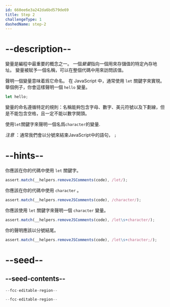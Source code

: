 ```yaml
---
id: 660ee6e3a242da6bd579de69
title: Step 2
challengeType: 1
dashedName: step-2
---
```


# --description--

變量是編程中最重要的概念之一。 一個<dfn>變量</dfn>指向一個用來存儲值的特定內存地址。 變量被賦予一個名稱，可以在整個代碼中用來訪問該值。

聲明一個變量意味着爲它命名。 在 JavaScript 中，通常使用 `let` 關鍵字來實現。 舉個例子，你會這樣聲明一個 `hello` 變量。

```js
let hello;
```

變量的命名遵循特定的規則：名稱能夠包含字母、數字、美元符號以及下劃線，但是不能包含空格，且一定不能以數字開頭。

使用`let`關鍵字來聲明一個名爲`character`的變量.

_注意_ ：通常我們會以分號來結束JavaScript中的語句， `;`

# --hints--

你應該在你的代碼中使用 `let` 關鍵字。

```js
assert.match(__helpers.removeJSComments(code), /let/);
```

你應該在你的代碼中使用 `character` 。

```js
assert.match(__helpers.removeJSComments(code), /character/);
```

你應該使用 `let` 關鍵字來聲明一個 `character` 變量。

```js
assert.match(__helpers.removeJSComments(code), /let\s+character/);
```

你的聲明應該以分號結尾。

```js
assert.match(__helpers.removeJSComments(code), /let\s+character;/);
```

# --seed--

## --seed-contents--

```js
--fcc-editable-region--

--fcc-editable-region--
```
